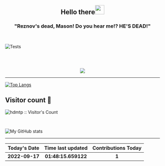 
<h2 align="center">Hello there<img src="https://user-images.githubusercontent.com/88626025/135751180-b3d128a5-ba6f-496d-a6d0-1503b568ee88.gif" width="30px" height="30px"></h2>
<h3 align="center" margin=30px>
"Reznov's dead, Mason! Do you hear me!? HE'S DEAD!"
</h3>
<br>

![Tests](https://github.com/hDmtP/hDmtP/actions/workflows/main.yml/badge.svg)

<br>
<br>
<p align="center">
<img src="https://user-images.githubusercontent.com/65482473/137200814-7c1f94cc-d38b-4ec1-a93f-4b16c8768256.gif" align="center">
</p>

<hr>

[![Top Langs](https://github-readme-stats.vercel.app/api/top-langs/?username=hDmtP&langs_count=12)](https://github.com/hDmtP/github-readme-stats)

<h2> Visitor count 👀</h2>

<p><img src="https://profile-counter.glitch.me/{hdmtp}/count.svg" alt="hdmtp :: Visitor's Count" /></p>

<br>

![My GitHub stats](https://github-readme-stats.vercel.app/api?username=hdmtp&show_icons=true&theme=radical) 

<hr>

Today's Date |Time last updated      | Contributions Today
:--------------:|:----------------:|:-------------:
**2022-09-17**| **01:48:15.659122** | **1**